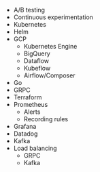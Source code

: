 * A/B testing
* Continuous experimentation
* Kubernetes
* Helm
* GCP
	* Kubernetes Engine
	* BigQuery
	* Dataflow
	* Kubeflow
	* Airflow/Composer
* Go
* GRPC
* Terraform
* Prometheus
	* Alerts
	* Recording rules
* Grafana
* Datadog
* Kafka
* Load balancing
	* GRPC
	* Kafka
